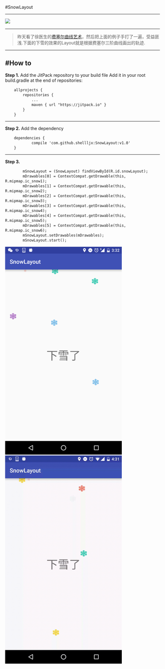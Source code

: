 #SnowLayout

---

![](https://jitpack.io/v/shellljx/SnowLayout.svg)

---

> 昨天看了徐医生的[费塞尔曲线艺术](https://github.com/xuyisheng/BezierArt)，然后把上面的例子手打了一遍，受益匪浅.下面的下雪的效果的Layout就是根据费塞尔三阶曲线画出的轨迹.

---
#How to
---
**Step 1.**  Add the JitPack repository to your build file
Add it in your root build.gradle at the end of repositories:
```
	allprojects {
		repositories {
			...
			maven { url "https://jitpack.io" }
		}
	}
```
---
**Step 2.** Add the dependency
```
	dependencies {
	        compile 'com.github.shellljx:SnowLayout:v1.0'
	}
```
---
**Step 3.**
```language-java
        mSnowLayout = (SnowLayout) findViewById(R.id.snowLayout);
        mDrawables[0] = ContextCompat.getDrawable(this, R.mipmap.ic_snow1);
        mDrawables[1] = ContextCompat.getDrawable(this, R.mipmap.ic_snow2);
        mDrawables[2] = ContextCompat.getDrawable(this, R.mipmap.ic_snow3);
        mDrawables[3] = ContextCompat.getDrawable(this, R.mipmap.ic_snow4);
        mDrawables[4] = ContextCompat.getDrawable(this, R.mipmap.ic_snow5);
        mDrawables[5] = ContextCompat.getDrawable(this, R.mipmap.ic_snow6);
        mSnowLayout.setDrawables(mDrawables);
        mSnowLayout.start();
```
<img src="./design/snow.png" width="380px"/>
<img src="./design/snow.gif" width="380"/>
